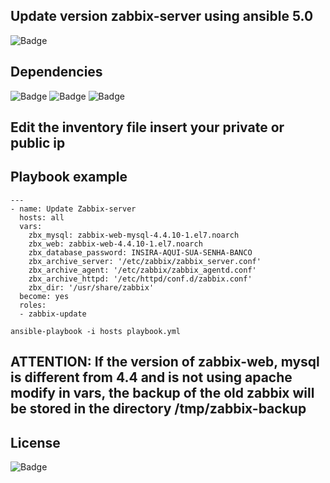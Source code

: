 ## Update version zabbix-server using ansible 5.0

![Badge](https://img.shields.io/badge/ansible-zabbix-red)

## Dependencies
![Badge](https://img.shields.io/badge/ansible-2.9.10-blue)
![Badge](https://img.shields.io/badge/CentOS-7-blue)
![Badge](https://img.shields.io/badge/mysql-5.7-blue)

## Edit the inventory file insert your private or public ip

## Playbook example
```
---
- name: Update Zabbix-server
  hosts: all
  vars:
    zbx_mysql: zabbix-web-mysql-4.4.10-1.el7.noarch
    zbx_web: zabbix-web-4.4.10-1.el7.noarch
    zbx_database_password: INSIRA-AQUI-SUA-SENHA-BANCO
    zbx_archive_server: '/etc/zabbix/zabbix_server.conf'
    zbx_archive_agent: '/etc/zabbix/zabbix_agentd.conf'
    zbx_archive_httpd: '/etc/httpd/conf.d/zabbix.conf'
    zbx_dir: '/usr/share/zabbix'
  become: yes
  roles:
  - zabbix-update
```
``` 
ansible-playbook -i hosts playbook.yml
``` 
## ATTENTION: If the version of zabbix-web, mysql is different from 4.4 and is not using apache modify in vars, the backup of the old zabbix will be stored in the directory /tmp/zabbix-backup

## License
![Badge](https://img.shields.io/badge/license-GPLv3-green)
